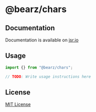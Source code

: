 # @bearz/chars



## Documentation

Documentation is available on [jsr.io](https://jsr.io/@bearz/chars/doc)

## Usage
```typescript
import {} from "@bearz/chars";

// TODO: Write usage instructions here
```

## License

[MIT License](./LICENSE.md)

